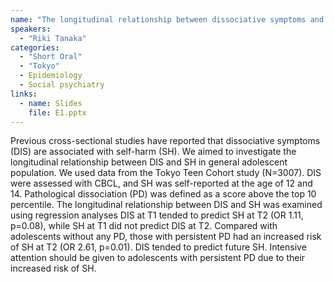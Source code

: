 ```yaml
---
name: "The longitudinal relationship between dissociative symptoms and self-harm in adolescents: A population-based cohort study."
speakers:
  - "Riki Tanaka"
categories:
  - "Short Oral"
  - "Tokyo"
  - Epidemiology
  - Social psychiatry
links:
  - name: Slides
    file: E1.pptx
---
```


Previous cross-sectional studies have reported that dissociative symptoms (DIS) are associated with self-harm (SH). We aimed to investigate the longitudinal relationship between DIS and SH in general adolescent population. 
We used data from the Tokyo Teen Cohort study (N=3007). DIS were assessed with CBCL, and SH was self-reported at the age of 12 and 14. Pathological dissociation (PD) was defined as a score above the top 10 percentile. The longitudinal relationship between DIS and SH was examined using regression analyses 
DIS at T1 tended to predict SH at T2 (OR 1.11, p=0.08), while SH at T1 did not predict DIS at T2. Compared with adolescents without any PD, those with persistent PD had an increased risk of SH at T2 (OR 2.61, p=0.01). 
DIS tended to predict future SH. Intensive attention should be given to adolescents with persistent PD due to their increased risk of SH.
